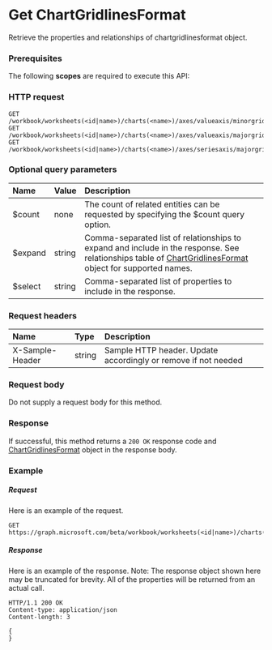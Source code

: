 # Get ChartGridlinesFormat

Retrieve the properties and relationships of chartgridlinesformat object.
### Prerequisites
The following **scopes** are required to execute this API: 
### HTTP request
<!-- { "blockType": "ignored" } -->
```http
GET /workbook/worksheets(<id|name>)/charts(<name>)/axes/valueaxis/minorgridlines/format
GET /workbook/worksheets(<id|name>)/charts(<name>)/axes/valueaxis/majorgridlines/format
GET /workbook/worksheets(<id|name>)/charts(<name>)/axes/seriesaxis/majorgridlines/format
```
### Optional query parameters
|Name|Value|Description|
|:---------------|:--------|:-------|
|$count|none|The count of related entities can be requested by specifying the $count query option.|
|$expand|string|Comma-separated list of relationships to expand and include in the response. See relationships table of [ChartGridlinesFormat](../resources/chartgridlinesformat.md) object for supported names. |
|$select|string|Comma-separated list of properties to include in the response.|

### Request headers
| Name       | Type | Description|
|:-----------|:------|:----------|
| X-Sample-Header  | string  | Sample HTTP header. Update accordingly or remove if not needed|

### Request body
Do not supply a request body for this method.
### Response
If successful, this method returns a `200 OK` response code and [ChartGridlinesFormat](../resources/chartgridlinesformat.md) object in the response body.
### Example
##### Request
Here is an example of the request.
<!-- {
  "blockType": "request",
  "name": "get_chartgridlinesformat"
}-->
```http
GET https://graph.microsoft.com/beta/workbook/worksheets(<id|name>)/charts(<name>)/axes/valueaxis/minorgridlines/format
```
##### Response
Here is an example of the response. Note: The response object shown here may be truncated for brevity. All of the properties will be returned from an actual call.
<!-- {
  "blockType": "response",
  "truncated": true,
  "@odata.type": "microsoft.graph.chartgridlinesformat"
} -->
```http
HTTP/1.1 200 OK
Content-type: application/json
Content-length: 3

{
}
```

<!-- uuid: 8fcb5dbc-d5aa-4681-8e31-b001d5168d79
2015-10-25 14:57:30 UTC -->
<!-- {
  "type": "#page.annotation",
  "description": "Get ChartGridlinesFormat",
  "keywords": "",
  "section": "documentation",
  "tocPath": ""
}-->